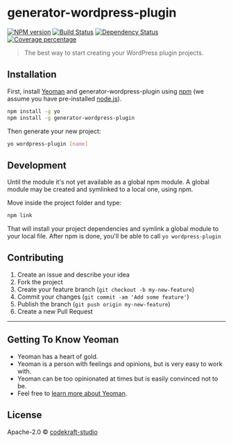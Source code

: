 # generator-wordpress-plugin 

[![NPM version][npm-image]][npm-url] [![Build Status][travis-image]][travis-url] [![Dependency Status][daviddm-image]][daviddm-url] [![Coverage percentage][coveralls-image]][coveralls-url]
> The best way to start creating your WordPress plugin projects.

## Installation

First, install [Yeoman](http://yeoman.io) and generator-wordpress-plugin using [npm](https://www.npmjs.com/) (we assume you have pre-installed [node.js](https://nodejs.org/)).

```bash
npm install -g yo
npm install -g generator-wordpress-plugin
```

Then generate your new project:

```bash
yo wordpress-plugin [name]
```

## Development

Until the module it's not yet available as a global npm module. A global module may be created and symlinked to a local one, using npm. 

Move inside the project folder and type:

```bash
npm link
```

That will install your project dependencies and symlink a global module to your local file. After npm is done, you'll be able to call `yo wordpress-plugin`


## Contributing

1. Create an issue and describe your idea
2. Fork the project
3. Create your feature branch (`git checkout -b my-new-feature`)
4. Commit your changes (`git commit -am 'Add some feature'`)
5. Publish the branch (`git push origin my-new-feature`)
6. Create a new Pull Request

---

## Getting To Know Yeoman

 * Yeoman has a heart of gold.
 * Yeoman is a person with feelings and opinions, but is very easy to work with.
 * Yeoman can be too opinionated at times but is easily convinced not to be.
 * Feel free to [learn more about Yeoman](http://yeoman.io/).

## License

Apache-2.0 © [codekraft-studio](https://codekraft.it)


[npm-image]: https://badge.fury.io/js/generator-wordpress-plugin.svg
[npm-url]: https://npmjs.org/package/generator-wordpress-plugin
[travis-image]: https://travis-ci.org/codekraft-studio/generator-wordpress-plugin.svg?branch=master
[travis-url]: https://travis-ci.org/codekraft-studio/generator-wordpress-plugin
[daviddm-image]: https://david-dm.org/codekraft-studio/generator-wordpress-plugin.svg?theme=shields.io
[daviddm-url]: https://david-dm.org/codekraft-studio/generator-wordpress-plugin
[coveralls-image]: https://coveralls.io/repos/codekraft-studio/generator-wordpress-plugin/badge.svg
[coveralls-url]: https://coveralls.io/r/codekraft-studio/generator-wordpress-plugin
